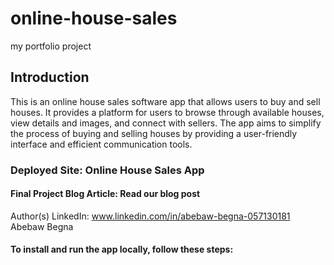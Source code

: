 # online-house-sales
my portfolio project
## Introduction
This is an online house sales software app that allows users to buy and sell houses. It provides a platform for users to browse through available houses, view details and images, and connect with sellers. The app aims to simplify the process of buying and selling houses by providing a user-friendly interface and efficient communication tools.
### Deployed Site: Online House Sales App
#### Final Project Blog Article: Read our blog post
Author(s) LinkedIn: www.linkedin.com/in/abebaw-begna-057130181
Abebaw Begna
#### To install and run the app locally, follow these steps:
